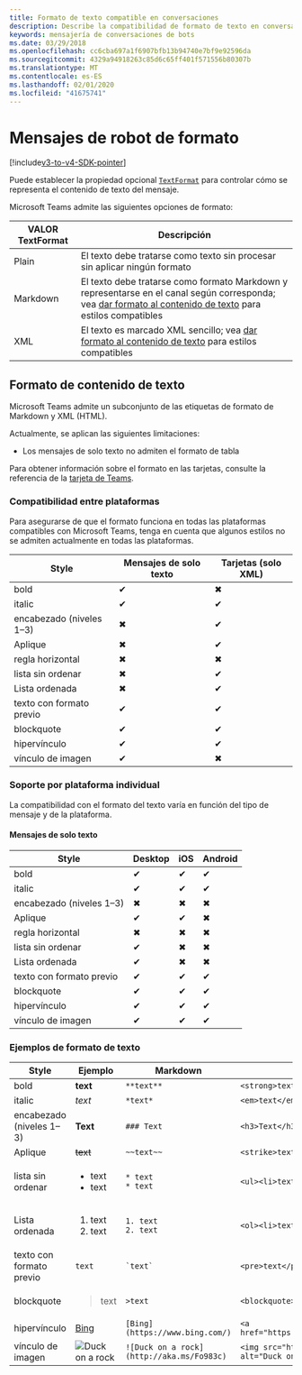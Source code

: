 ```yaml
---
title: Formato de texto compatible en conversaciones
description: Describe la compatibilidad de formato de texto en conversaciones de bot
keywords: mensajería de conversaciones de bots
ms.date: 03/29/2018
ms.openlocfilehash: cc6cba697a1f6907bfb13b94740e7bf9e92596da
ms.sourcegitcommit: 4329a94918263c85d6c65ff401f571556b80307b
ms.translationtype: MT
ms.contentlocale: es-ES
ms.lasthandoff: 02/01/2020
ms.locfileid: "41675741"
---
```

# <a name="formatting-bot-messages"></a>Mensajes de robot de formato

[!include[v3-to-v4-SDK-pointer](~/includes/v3-to-v4-pointer-bots.md)]

Puede establecer la propiedad opcional [`TextFormat`](https://docs.microsoft.com/bot-framework/dotnet/bot-builder-dotnet-create-messages#customizing-a-message) para controlar cómo se representa el contenido de texto del mensaje.

Microsoft Teams admite las siguientes opciones de formato:

| VALOR TextFormat | Descripción |
| --- | --- |
| Plain | El texto debe tratarse como texto sin procesar sin aplicar ningún formato |
| Markdown | El texto debe tratarse como formato Markdown y representarse en el canal según corresponda; vea [dar formato al contenido de texto](#formatting-text-content) para estilos compatibles |
| XML | El texto es marcado XML sencillo; vea [dar formato al contenido de texto](#formatting-text-content) para estilos compatibles |

## <a name="formatting-text-content"></a>Formato de contenido de texto

Microsoft Teams admite un subconjunto de las etiquetas de formato de Markdown y XML (HTML).

Actualmente, se aplican las siguientes limitaciones:

* Los mensajes de solo texto no admiten el formato de tabla

Para obtener información sobre el formato en las tarjetas, consulte la referencia de la [tarjeta de Teams](~/task-modules-and-cards/cards/cards-reference.md).

### <a name="cross-platform-support"></a>Compatibilidad entre plataformas

Para asegurarse de que el formato funciona en todas las plataformas compatibles con Microsoft Teams, tenga en cuenta que algunos estilos no se admiten actualmente en todas las plataformas.

| Style                     | Mensajes de solo texto | Tarjetas (solo XML) |
|---------------------------|--------------------|------------------|
| bold                      | ✔                  | ✖                |
| italic                    | ✔                  | ✔                |
| encabezado (niveles 1&ndash;3) | ✖                  | ✔                |
| Aplique             | ✖                  | ✔                |
| regla horizontal           | ✖                  | ✖                |
| lista sin ordenar            | ✖                  | ✔                |
| Lista ordenada              | ✖                  | ✔                |
| texto con formato previo         | ✔                  | ✔                |
| blockquote                | ✔                  | ✔                |
| hipervínculo                 | ✔                  | ✔                |
| vínculo de imagen                | ✔                  | ✖                |

### <a name="support-by-individual-platform"></a>Soporte por plataforma individual

La compatibilidad con el formato del texto varía en función del tipo de mensaje y de la plataforma.

#### <a name="text-only-messages"></a>Mensajes de solo texto

| Style                     | Desktop | iOS | Android |
|---------------------------|---------|-----|---------|
| bold                      | ✔       | ✔   | ✔       |
| italic                    | ✔       | ✔   | ✔       |
| encabezado (niveles 1&ndash;3) | ✖       | ✖   | ✖       |
| Aplique             | ✔       | ✔   | ✖       |
| regla horizontal           | ✖       | ✖   | ✖       |
| lista sin ordenar            | ✔       | ✖   | ✖       |
| Lista ordenada              | ✔       | ✖   | ✖       |
| texto con formato previo         | ✔       | ✔   | ✔       |
| blockquote                | ✔       | ✔   | ✔       |
| hipervínculo                 | ✔       | ✔   | ✔       |
| vínculo de imagen                | ✔       | ✔   | ✔       |

### <a name="examples-of-text-formatting"></a>Ejemplos de formato de texto

| Style | Ejemplo | Markdown | XML (HTML) |
| --- | --- | --- | --- |
| bold | **text** | `**text**` | `<strong>text</strong>` |
| italic | *text* | `*text*` | `<em>text</em>` |
| encabezado (niveles 1&ndash;3) | **Text** | `### Text` | `<h3>Text</h3>` |
| Aplique | ~~text~~ | `~~text~~` | `<strike>text</strike>` |
| lista sin ordenar | <ul><li>text</li><li>text</li></ul> | `* text`<br>`* text` | `<ul><li>text</li><li>text</li></ul>` |
| Lista ordenada | <ol><li>text</li><li>text</li></ol> | `1. text`<br>`2. text` | `<ol><li>text</li><li>text</li></ol>` |
| texto con formato previo | `text` | `` `text` `` | `<pre>text</pre>` |
| blockquote | <blockquote>text</blockquote> | `>text` | `<blockquote>text</blockquote>` |
| hipervínculo | [Bing](https://www.bing.com/) | `[Bing](https://www.bing.com/)` | `<a href="https://www.bing.com/">Bing</a>` |
| vínculo de imagen | <img src="http://aka.ms/Fo983c" alt="Duck on a rock"></img> | `![Duck on a rock](http://aka.ms/Fo983c)` | `<img src="http://aka.ms/Fo983c" alt="Duck on a rock"></img>` |
